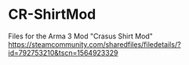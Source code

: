 # CR-ShirtMod

Files for the Arma 3 Mod "Crasus Shirt Mod"
https://steamcommunity.com/sharedfiles/filedetails/?id=792753210&tscn=1564923329
